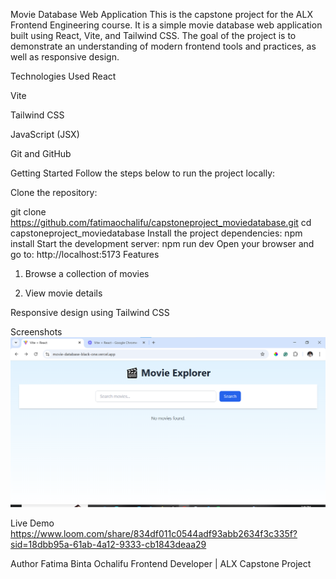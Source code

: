 Movie Database Web Application
This is the capstone project for the ALX Frontend Engineering course. It is a simple movie database web application built using React, Vite, and Tailwind CSS. The goal of the project is to demonstrate an understanding of modern frontend tools and practices, as well as responsive design.

Technologies Used
React

Vite

Tailwind CSS

JavaScript (JSX)

Git and GitHub

Getting Started
Follow the steps below to run the project locally:

Clone the repository:

git clone https://github.com/fatimaochalifu/capstoneproject_moviedatabase.git
cd capstoneproject_moviedatabase
Install the project dependencies:
npm install
Start the development server:
npm run dev
Open your browser and go to:
http://localhost:5173
Features
1. Browse a collection of movies

2. View movie details

Responsive design using Tailwind CSS

Screenshots
![alt text](image.png)



Live Demo
https://www.loom.com/share/834df011c0544adf93abb2634f3c335f?sid=18dbb95a-61ab-4a12-9333-cb1843deaa29

Author
Fatima Binta Ochalifu
Frontend Developer | ALX Capstone Project